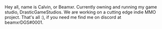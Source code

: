 Hey all, name is Calvin, or Beamxr.
Currently owning and running my game studio, DrasticGameStudios.
We are working on a cutting edge indie MMO project.
That's all :), if you need me find me on discord at beamxrDGS#0001.

<!---
beamxrDGS/beamxrDGS is a ✨ special ✨ repository because its `README.md` (this file) appears on your GitHub profile.
You can click the Preview link to take a look at your changes.
--->
